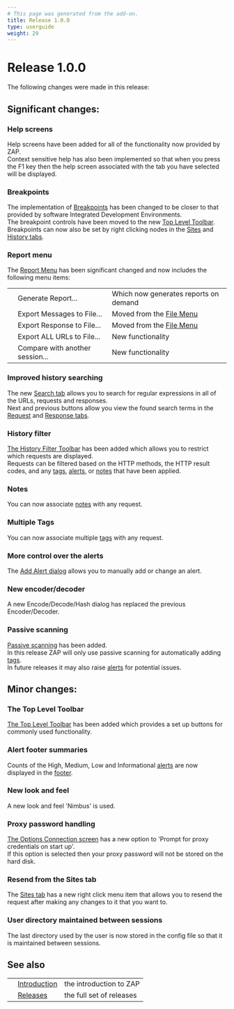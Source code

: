 ```yaml
---
# This page was generated from the add-on.
title: Release 1.0.0
type: userguide
weight: 29
---
```


# Release 1.0.0

The following changes were made in this release:

## Significant changes:

### Help screens

Help screens have been added for all of the functionality now provided by ZAP.  
Context sensitive help has also been implemented so that when you press the F1 key then the help screen associated with the tab you have selected will be displayed.

### Breakpoints

The implementation of [Breakpoints](/docs/desktop/start/features/breakpoints/) has been changed to be closer to that provided by software Integrated Development Environments.  
The breakpoint controls have been moved to the new [Top Level Toolbar](/docs/desktop/ui/tltoolbar/).  
Breakpoints can now also be set by right clicking nodes in the [Sites](/docs/desktop/ui/tabs/sites/) and [History tabs](/docs/desktop/ui/tabs/history/).

### Report menu

The [Report Menu](/docs/desktop/ui/tlmenu/report/) has been significant changed and now includes the following menu items:

|   |                                 |                                                           |
|---|---------------------------------|-----------------------------------------------------------|
|   | Generate Report...              | Which now generates reports on demand                     |
|   | Export Messages to File...      | Moved from the [File Menu](/docs/desktop/ui/tlmenu/file/) |
|   | Export Response to File...      | Moved from the [File Menu](/docs/desktop/ui/tlmenu/file/) |
|   | Export ALL URLs to File...      | New functionality                                         |
|   | Compare with another session... | New functionality                                         |

### Improved history searching

The new [Search tab](/docs/desktop/ui/tabs/search/) allows you to search for regular expressions in all of the URLs, requests and responses.   
Next and previous buttons allow you view the found search terms in the [Request](/docs/desktop/ui/tabs/request/) and [Response tabs](/docs/desktop/ui/tabs/response/).   

### History filter

[The History Filter Toolbar](/docs/desktop/ui/tabs/history/) has been added which allows you to restrict which requests are displayed.  
Requests can be filtered based on the HTTP methods, the HTTP result codes, and any [tags](/docs/desktop/start/features/tags/), [alerts](/docs/desktop/start/features/alerts/), or [notes](/docs/desktop/start/features/notes/) that have been applied.

### Notes

You can now associate [notes](/docs/desktop/start/features/notes/) with any request.

### Multiple Tags

You can now associate multiple [tags](/docs/desktop/start/features/tags/) with any request.

### More control over the alerts

The [Add Alert dialog](/docs/desktop/ui/dialogs/addalert/) allows you to manually add or change an alert.

### New encoder/decoder

A new Encode/Decode/Hash dialog has replaced the previous Encoder/Decoder.

### Passive scanning

[Passive scanning](/docs/desktop/start/features/pscan/) has been added.  
In this release ZAP will only use passive scanning for automatically adding [tags](/docs/desktop/start/features/tags/).  
In future releases it may also raise [alerts](/docs/desktop/start/features/alerts/) for potential issues.

## Minor changes:

### The Top Level Toolbar

[The Top Level Toolbar](/docs/desktop/ui/tltoolbar/) has been added which provides a set up buttons for commonly used functionality.

### Alert footer summaries

Counts of the High, Medium, Low and Informational [alerts](/docs/desktop/start/features/alerts/) are now displayed in the [footer](/docs/desktop/ui/footer/).

### New look and feel

A new look and feel 'Nimbus' is used.

### Proxy password handling

[The Options Connection screen](/docs/desktop/ui/dialogs/options/connection/) has a new option to 'Prompt for proxy credentials on start up'.  
If this option is selected then your proxy password will not be stored on the hard disk.

### Resend from the Sites tab

The [Sites tab](/docs/desktop/ui/tabs/sites/) has a new right click menu item that allows you to resend the request after making any changes to it that you want to.

### User directory maintained between sessions

The last directory used by the user is now stored in the config file so that it is maintained between sessions.

## See also

|   |                                     |                          |
|---|-------------------------------------|--------------------------|
|   | [Introduction](/docs/desktop/)      | the introduction to ZAP  |
|   | [Releases](/docs/desktop/releases/) | the full set of releases |
